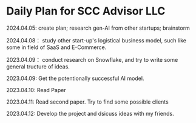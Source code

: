 # Daily Plan for SCC Advisor LLC

2024.04.05:  create plan; research gen-AI from other startups; brainstorm

2024.04.08： study other start-up's logistical business model, such like some in field of SaaS and E-Commerce.

2023.04.09： conduct research on Snowflake, and try to write some general tructure of ideas.

2023.04.09:  Get the potentionally successful AI model. 

2023.04.10:  Read Paper

2023.04.11:  Read second paper. Try to find some possible clients

2023.04.12:  Develop the project and dsicuss ideas with my friends.
